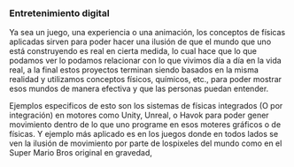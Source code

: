 ### Entretenimiento digital
Ya sea un juego, una experiencia o una animación, los conceptos de físicas aplicadas sirven para poder hacer una ilusión de que el mundo que uno está construyendo es real en cierta medida, lo cual hace que lo que podamos ver lo podamos relacionar con lo que vivimos día a día en la vida real, a la final estos proyectos terminan siendo basados en la misma realidad y utilizamos conceptos físicos, químicos, etc., para poder mostrar esos mundos de manera efectiva y que las personas puedan entender.

Ejemplos especificos de esto son los sistemas de físicas integrados (O por integración) en motores como Unity, Unreal, o Havok para poder gener movimiento dentro de lo que uno programe en esos moteres gráficos o de físicas. Y ejemplo más aplicado es en los juegos donde en todos lados se ven la ilusión de movimiento por parte de lospixeles del mundo como en el Super Mario Bros original en gravedad,

